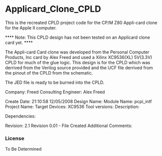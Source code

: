 # Applicard_Clone_CPLD

This is the recreated CPLD project code for the CP/M Z80 Appli-card clone for the Apple II computer. 

**** Note: This CPLD design has not been tested on an Applicard clone card yet. ****

The Appli-card Card clone was developed from the Personal Computer Products, Inc card by Alex Freed and used a Xilinx XC9536(XL) 5V(3.3V)
CPLD for much of the glue logic. This design is for the CPLD which was derrived from the Verilog source provided and the UCF file
derrived from the pinout of the CPLD from the schematic.

The JED file is ready to be burned into the CPLD.


 Company:  Freed Consulting
 Engineer: Alex Freed
 
 Create Date:    21:10:58 12/05/2008 
 Design Name: 
 Module Name:    pcpi_intf 
 Project Name: 
 Target Devices: XC9536
 Tool versions: 
 Description: 

 Dependencies: 

 Revision: 2.1
 Revision 0.01 - File Created
 Additional Comments: 


### License

To Be Determined 



